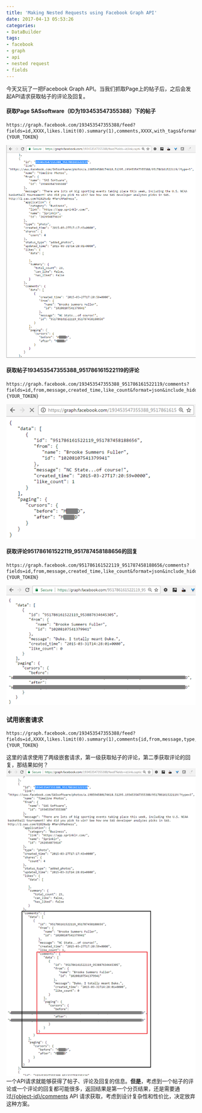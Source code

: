```yaml
---
title: 'Making Nested Requests using Facebook Graph API'
date: 2017-04-13 05:53:26
categories: 
- DataBuilder
tags: 
- facebook
- graph
- api
- nested request
- fields
---
```

今天又玩了一把Facebook Graph API。当我们抓取Page上的帖子后，之后会发起API请求获取帖子的评论及回复。

#### 获取Page SASsoftware（ID为193453547355388）下的帖子
```
https://graph.facebook.com/193453547355388/feed?fields=id,XXXX,likes.limit(0).summary(1),comments,XXXX,with_tags&format=json&include_hidden=true&limit=100&since=XXXX&until=XXXX&access_token={YOUR_TOKEN}
```
![FB:SASSoftware feed](/images/2017/04/FB_SASSoftware_feed.png)
#### 获取帖子193453547355388_951786161522119的评论
```
https://graph.facebook.com/193453547355388_951786161522119/comments?fields=id,from,message,created_time,like_count&format=json&include_hidden=true&limit=100&access_token={YOUR_TOKEN}
```
![FB:SASSoftware pageItemComment](/images/2017/04/FB_SASSoftware_pageItemComment.png)
#### 获取评论951786161522119_951787458188656的回复
```
https://graph.facebook.com/951786161522119_951787458188656/comments?fields=id,from,message,created_time,like_count&format=json&include_hidden=true&limit=100&access_token={YOUR_TOKEN}
```
![FB:SASSoftware pageItemCommentReply](/images/2017/04/FB_SASSoftware_pageItemCommentReply.png)
### 试用嵌套请求
```
https://graph.facebook.com/193453547355388/feed?fields=id,XXXX,likes.limit(0).summary(1),comments{id,from,message,type,created_time,like_count,comments{id,from,message,type,created_time,like_count}},XXXX,with_tags&format=json&include_hidden=true&limit=100&since=XXXX&until=XXXX&access_token={YOUR_TOKEN}
```
这里的请求使用了两级嵌套请求，第一级获取帖子的评论，第二季获取评论的回复，那结果如何？
![FB:SASSoftware restedRequest](/images/2017/04/FB_SASSoftware_restedRequest.png)
一个API请求就能够获得了帖子、评论及回复的信息。**但是**，考虑到一个帖子的评论或一个评论的回复都可能很多，返回结果是第一个分页结果，还是需要通过[/{object-id}/comments](https://developers.facebook.com/docs/graph-api/reference/v2.8/object/comments) API 请求获取，考虑到设计复杂性和性价比，决定放弃这种方案。



